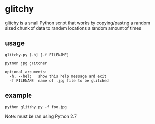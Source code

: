 glitchy
=======
glitchy is a small Python script that works by copying/pasting a random sized chunk of data to random locations a random
amount of times

usage
-----
    glitchy.py [-h] [-f FILENAME]

    python jpg glitcher

    optional arguments:
      -h, --help   show this help message and exit
      -f FILENAME  name of .jpg file to be glitched
      
example
-------

    python glitchy.py -f foo.jpg
    
Note: must be ran using Python 2.7
